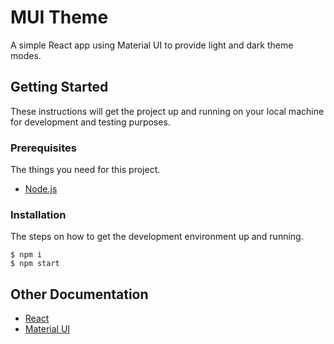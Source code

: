 # MUI Theme

A simple React app using Material UI to provide light and dark theme modes.

## Getting Started

These instructions will get the project up and running on your local machine for development and testing purposes.

### Prerequisites

The things you need for this project.

- [Node.js](https://nodejs.org/en/)

### Installation

The steps on how to get the development environment up and running.

```
$ npm i
$ npm start
```

## Other Documentation

- [React](https://reactjs.org)
- [Material UI](https://mui.com/material-ui/getting-started/overview/)
